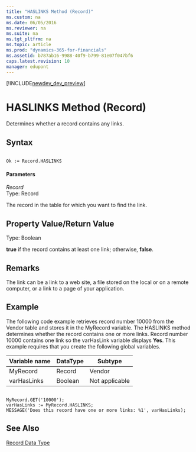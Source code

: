 ```yaml
---
title: "HASLINKS Method (Record)"
ms.custom: na
ms.date: 06/05/2016
ms.reviewer: na
ms.suite: na
ms.tgt_pltfrm: na
ms.topic: article
ms.prod: "dynamics-365-for-financials"
ms.assetid: b787ab16-9988-40f9-b799-81e07f047bf6
caps.latest.revision: 10
manager: edupont
---
```


[!INCLUDE[newdev_dev_preview](../includes/newdev_dev_preview.md)]

# HASLINKS Method (Record)
Determines whether a record contains any links.  

## Syntax  

```  

Ok := Record.HASLINKS  
```  

#### Parameters  
 *Record*  
 Type: Record  

 The record in the table for which you want to find the link.  

## Property Value/Return Value  
 Type: Boolean  

 **true** if the record contains at least one link; otherwise, **false**.  

## Remarks  
 The link can be a link to a web site, a file stored on the local or on a remote computer, or a link to a page of your application.  

## Example  
 The following code example retrieves record number 10000 from the Vendor table and stores it in the MyRecord variable. The HASLINKS method determines whether the record contains one or more links. Record number 10000 contains one link so the varHasLink variable displays **Yes**. This example requires that you create the following global variables.  

|Variable name|DataType|Subtype|  
|-------------------|--------------|-------------|  
|MyRecord|Record|Vendor|  
|varHasLinks|Boolean|Not applicable|  

```  

MyRecord.GET('10000');  
varHasLinks := MyRecord.HASLINKS;  
MESSAGE('Does this record have one or more links: %1', varHasLinks);  
```  

## See Also  
 [Record Data Type](../datatypes/devenv-Record-Data-Type.md)
